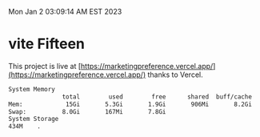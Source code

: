 Mon Jan  2 03:09:14 AM EST 2023

# vite Fifteen


This project is live at [https://marketingpreference.vercel.app/](https://marketingpreference.vercel.app/) thanks to Vercel.

```bash
System Memory
               total        used        free      shared  buff/cache   available
Mem:            15Gi       5.3Gi       1.9Gi       906Mi       8.2Gi       8.8Gi
Swap:          8.0Gi       167Mi       7.8Gi
System Storage
434M	.
```
